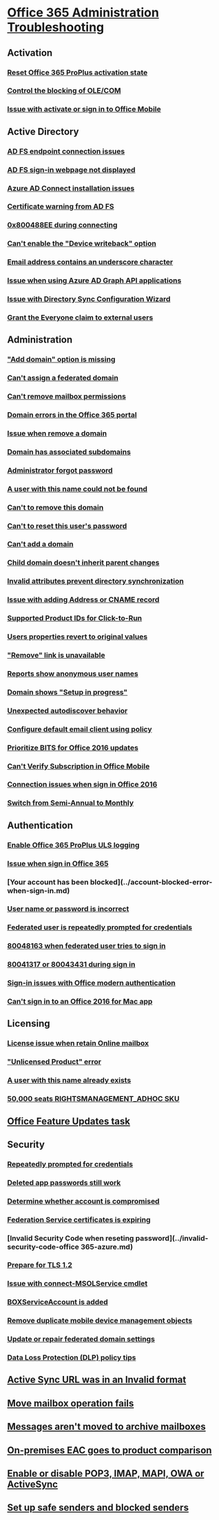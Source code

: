 # [Office 365 Administration Troubleshooting](../admin.md)

## Activation
### [Reset Office 365 ProPlus activation state](../reset-office-365-proplus-activation-state.md)
### [Control the blocking of OLE/COM](../control-block-ole-com.md)
### [Issue with activate or sign in to Office Mobile](../permission-error-activating-office-mobile.md)

## Active Directory
### [AD FS endpoint connection issues](../ad-fs-endpoint-connection-issue.md)
### [AD FS sign-in webpage not displayed](../ad-fs-sign-in-page-not-display.md)
### [Azure AD Connect installation issues](../azure-ad-connect-installation-issue.md)
### [Certificate warning from AD FS](../certificate-warning-from-ad-fs.md)
### [0x800488EE during connecting](../connect-error-0x800488ee.md)
### [Can't enable the "Device writeback" option](../device-writeback-in-azure-ad-connect.md)
### [Email address contains an underscore character](../email-address-contain-underscore.md)
### [Issue when using Azure AD Graph API applications](../errors-using-azure-ad-custom-apps.md)
### [Issue with Directory Sync Configuration Wizard](../exception-with-azure-ad-sync.md)
### [Grant the Everyone claim to external users](../grant-everyone-claim-to-external-users.md)

## Administration
### ["Add domain" option is missing](../add-domain-option-missing.md)
### [Can't assign a federated domain](../cannot-assign-federated-domain-to-user.md)
### [Can't remove mailbox permissions](../cannot-remove-mailbox-permission-office-365.md)
### [Domain errors in the Office 365 portal](../domain-errors-in-office-365-portal.md)
### [Issue when remove a domain](../error-remove-domain-from-office-365.md)
### [Domain has associated subdomains](../fails-removing-domain.md)
### [Administrator forgot password](../forgot-sign-in-password.md)
### [A user with this name could not be found](../user-found-error-fails-resetting-password.md)
### [Can't to remove this domain](../unable-remove-domain-office-365.md)
### [Can't to reset this user's password](../unable-reset-user-password-sso.md)
### [Can't add a domain](../administrator-failed-adding-domain.md)
### [Child domain doesn't inherit parent changes](../child-domain-fails-inherit-parent-domain-changes.md)
### [Invalid attributes prevent directory synchronization](../duplicate-attributes-prevent-dirsync.md)
### [Issue with adding Address or CNAME record](../error-add-address-cname-record.md)
### [Supported Product IDs for Click-to-Run](../product-ids-supported-office-deployment-click-to-run.md)
### [Users properties revert to original values](../properties-revert-to-original-values.md)
### ["Remove" link is unavailable](../remove-domain-link-unavailable.md)
### [Reports show anonymous user names](../reports-show-anonymous-user-name.md)
### [Domain shows "Setup in progress"](../setup-in-progress-office-365-portal.md)
### [Unexpected autodiscover behavior](../unexpected-autodiscover-behavior.md)
### [Configure default email client using policy](../configure-email-client-using-policy.md)
### [Prioritize BITS for Office 2016 updates](../prioritize-bits-for-office-2016-updates.md)
### [Can't Verify Subscription in Office Mobile](../subscription-issue-in-office-mobile.md)
### [Connection issues when sign in Office 2016](../connection-issue-when-sign-in-office-2016.md)
### [Switch from Semi-Annual to Monthly](../switch-channel-for-office-365.md)

## Authentication
### [Enable Office 365 ProPlus ULS logging](../how-to-enable-office-365-proplus-uls-logging.md)
### [Issue when sign in Office 365](../exchange-online-application-service-principal-disabled.md)
### [Your account has been blocked](../account-blocked-error- when-sign-in.md)
### [User name or password is incorrect](../connect-msolservice-office-365-azure.md)
### [Federated user is repeatedly prompted for credentials](../federated-user-repeatedly-prompted-for-credentials.md)
### [80048163 when federated user tries to sign in](../federated-user-fails-signing-in.md)
### [80041317 or 80043431 during sign in](../office-365-sign-in-error-80041317-80043431.md)
### [Sign-in issues with Office modern authentication](../sign-in-issue-with-modern-auth.md)
### [Can't sign in to an Office 2016 for Mac app](../sign-in-to-office-2016-for-mac-fail.md)

## Licensing
### [License issue when retain Online mailbox](../license-issue-when-retain-online-mailbox.md)
### ["Unlicensed Product" error](../office-2010-unlicensed-product-error.md)
### [A user with this name already exists](../office-365-user-with-name-already-exists.md)
### [50,000 seats RIGHTSMANAGEMENT_ADHOC SKU](../rightsmanagement-adhoc-sku-office-365.md)
## [Office Feature Updates task](../office-feature-updates-task-faq.md)

## Security
### [Repeatedly prompted for credentials](../access-denied-when-connect-to-office-365.md)
### [Deleted app passwords still work](../deleted-authentication-passwords-still-work.md)
### [Determine whether account is compromised](../determine-account-is-compromised.md)
### [Federation Service certificates is expiring](../federation-service-certificate-expire.md)
### [Invalid Security Code when reseting password](../invalid-security-code-office 365-azure.md)
### [Prepare for TLS 1.2](../prepare-tls-1.2-in-office-365.md)
### [Issue with connect-MSOLService cmdlet](../access-denied-office-365-azure.md)
### [BOXServiceAccount is added](../boxserviceaccount-is-added-to-role.md)
### [Remove duplicate mobile device management objects](../remove-duplicate-mobile-device-management.md)
### [Update or repair federated domain settings](../update-federated-domain-office-365.md)
### [Data Loss Protection (DLP) policy tips](../troubleshooting-data-loss-protection-policy-tips.md)

## [Active Sync URL was in an Invalid format](../active-sync-url-invalid-format.md)
## [Move mailbox operation fails](../hybrid-move-fails.md)
## [Messages aren't moved to archive mailboxes](../message-not-moved-to-archive.md)
## [On-premises EAC goes to product comparison](../o365-link-eac-redirect-product-comparison.md)
## [Enable or disable POP3, IMAP, MAPI, OWA or ActiveSync](../pop3-imap-owa-activesync-office-365.md)
## [Set up safe senders and blocked senders](../set-up-safe-blocked-senders.md)